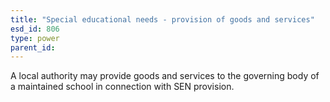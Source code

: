 ```yaml
---
title: "Special educational needs - provision of goods and services"
esd_id: 806
type: power
parent_id:  
---
```


A local authority may provide goods and services to the governing body of a maintained school in connection with SEN provision.

